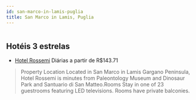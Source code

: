 ```yaml
---
id: san-marco-in-lamis-puglia
title: San Marco in Lamis, Puglia
---
```


<center><img src="https://assets.cosmos-data.com/1/0608c165bcc918372e97e6ce659e6bab/469159.jpg" alt="" /></center>


## Hotéis 3 estrelas

-    [Hotel Rossemi](https://www.hurb.com/hoteis/san-marco-in-lamis/hotel-rossemi-JNP-JP918047?cmp=18055) Diárias a partir de R$143.71
   > Property Location Located in San Marco in Lamis Gargano Peninsula, Hotel Rossemi is minutes from Paleontology Museum and Dinosaur Park and Santuario di San Matteo.Rooms Stay in one of 23 guestrooms featuring LED televisions. Rooms have private balconies. 
